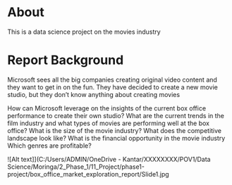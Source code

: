 ﻿# About
This is a data science project on the movies industry

# Report Background
Microsoft sees all the big companies creating original video content and they want to get in on the fun. They have decided to create a new movie studio, but they don’t know anything about creating movies

How can Microsoft leverage on the insights of the current box office performance to create their own studio?
What are the current trends in the film industry and what types of movies are performing well at the box office?
What is the size of the movie industry?
What does the competitive landscape look like?
What is the financial opportunity in the movie industry
Which genres are profitable?

![Alt text]](C:/Users/ADMIN/OneDrive - Kantar/XXXXXXXX/POV1/Data Science/Moringa/2_Phase_1/11_Project/phase1-project/box_office_market_exploration_report/Slide1.jpg
